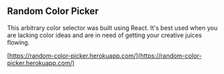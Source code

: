 ## Random Color Picker

This arbitrary color selector was built using React. It's best used when you are lacking color ideas and are in need of getting your creative juices flowing.

[https://random-color-picker.herokuapp.com/](https://random-color-picker.herokuapp.com/)

